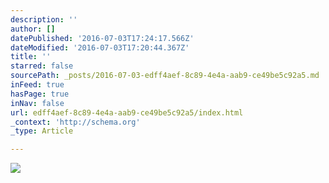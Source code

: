 ```yaml
---
description: ''
author: []
datePublished: '2016-07-03T17:24:17.566Z'
dateModified: '2016-07-03T17:20:44.367Z'
title: ''
starred: false
sourcePath: _posts/2016-07-03-edff4aef-8c89-4e4a-aab9-ce49be5c92a5.md
inFeed: true
hasPage: true
inNav: false
url: edff4aef-8c89-4e4a-aab9-ce49be5c92a5/index.html
_context: 'http://schema.org'
_type: Article

---
```

![](https://the-grid-user-content.s3-us-west-2.amazonaws.com/15e4b70a-1a0d-49d5-add7-d3914a805346.jpg)